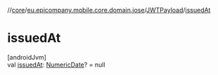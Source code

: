 //[core](../../../index.md)/[eu.epicompany.mobile.core.domain.jose](../index.md)/[JWTPayload](index.md)/[issuedAt](issued-at.md)

# issuedAt

[androidJvm]\
val [issuedAt](issued-at.md): [NumericDate](../-numeric-date/index.md)? = null
